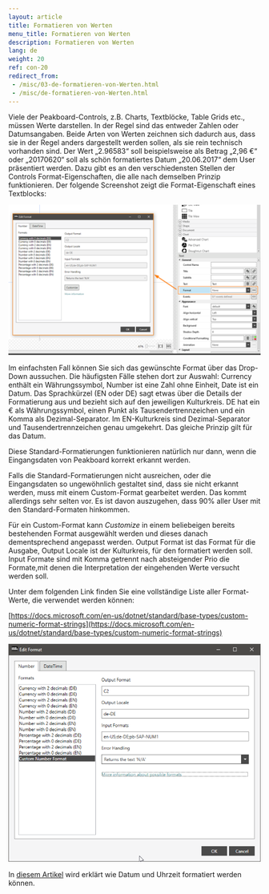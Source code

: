 ```yaml
---
layout: article
title: Formatieren von Werten
menu_title: Formatieren von Werten
description: Formatieren von Werten
lang: de
weight: 20
ref: con-20
redirect_from:
 - /misc/03-de-formatieren-von-Werten.html
 - /misc/de-formatieren-von-Werten.html
---
```


Viele der Peakboard-Controls, z.B. Charts, Textblöcke, Table Grids etc., müssen Werte darstellen. In der Regel sind das entweder Zahlen oder Datumsangaben. Beide Arten von Werten zeichnen sich dadurch aus, dass sie in der Regel anders dargestellt werden sollen, als sie rein technisch vorhanden sind. Der Wert „2.96583“ soll beispielsweise als Betrag „2,96 €“ oder „20170620“ soll als schön formatiertes Datum „20.06.2017“ dem User präsentiert werden. Dazu gibt es an den verschiedensten Stellen der Controls Format-Eigenschaften, die alle nach demselben Prinzip funktionieren. Der folgende Screenshot zeigt die Format-Eigenschaft eines Textblocks:

![image_1](/assets/images/misc/Values/Format01.png)

Im einfachsten Fall können Sie sich das gewünschte Format über das Drop-Down aussuchen. Die häufigsten Fälle stehen dort zur Auswahl: Currency enthält ein Währungssymbol, Number ist eine Zahl ohne Einheit, Date ist ein Datum. Das Sprachkürzel (EN oder DE) sagt etwas über die Details der Formatierung aus und bezieht sich auf den jeweiligen Kulturkreis. DE hat ein € als Währungssymbol, einen Punkt als Tausendertrennzeichen und ein Komma als Dezimal-Separator. Im EN-Kulturkreis sind Dezimal-Separator und Tausendertrennzeichen genau umgekehrt. Das gleiche Prinzip gilt für das Datum.

Diese Standard-Formatierungen funktionieren natürlich nur dann, wenn die Eingangsdaten von Peakboard korrekt erkannt werden.

Falls die Standard-Formatierungen nicht ausreichen, oder die Eingangsdaten so ungewöhnlich gestaltet sind, dass sie nicht erkannt werden, muss mit einem Custom-Format gearbeitet werden. Das kommt allerdings sehr selten vor. Es ist davon auszugehen, dass 90% aller User mit den Standard-Formaten hinkommen.

Für ein Custom-Format kann *Customize* in einem beliebeigen bereits bestehenden Format ausgewählt werden und dieses danach dementsprechend angepasst werden. Output Format ist das Format für die Ausgabe, Output Locale ist der Kulturkreis, für den formatiert werden soll. Input Formate sind mit Komma getrennt nach absteigender Prio die Formate,mit denen die Interpretation der eingehenden Werte versucht werden soll.

Unter dem folgenden Link finden Sie eine vollständige Liste aller Format-Werte, die verwendet werden können:

[https://docs.microsoft.com/en-us/dotnet/standard/base-types/custom-numeric-format-strings](https://docs.microsoft.com/en-us/dotnet/standard/base-types/custom-numeric-format-strings)

![image_1](/assets/images/misc/Values/Format02.png)

In [diesem Artikel](https://help.peakboard.com/data_sources/de-datum-und-uhrzeit.html) wird erklärt wie Datum und Uhrzeit formatiert werden können.
